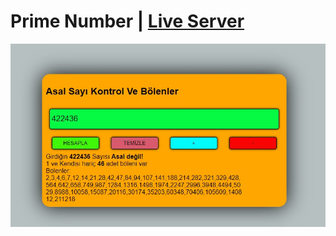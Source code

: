 # Prime Number | [Live Server](https://prime-number-berke.surge.sh/)
![prime-number](./Asal%20Sayi/asal.jpg)

